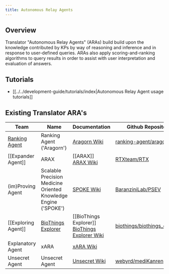 ```yaml
---
title: Autonomous Relay Agents
---
```

## Overview

Translator "Autonomous Relay Agents" (ARAs) build build upon the knowledge contributed by KPs by way of reasoning and inference and in response to user-defined queries. ARAs also apply scoring-and-ranking algorithms to query results in order to assist with user interpretation and evaluation of answers.

## Tutorials

- [[../../development-guide/tutorials/index|Autonomous Relay Agent usage tutorials]]

## Existing Translator ARA's

| Team                                                                                  | Name                                                               | Documentation                                                                                                                        | Github Repository                                                               |
| ------------------------------------------------------------------------------------- | ------------------------------------------------------------------ | ------------------------------------------------------------------------------------------------------------------------------------ | ------------------------------------------------------------------------------- |
| [Ranking Agent](https://github.com/NCATSTranslator/Translator-All/wiki/Ranking-Agent) | Ranking Agent ('Aragorn')                                          | [Aragorn Wiki](https://github.com/NCATSTranslator/Translator-All/wiki/ARAGORN)                                                       | [ranking-agent/aragorn](https://github.com/ranking-agent/aragorn)               |
| [[Expander Agent]]                                                                    | ARAX                                                               | [[ARAX]]<br>[ARAX Wiki](https://github.com/NCATSTranslator/Translator-All/wiki/ARAX)                                                 | [RTXteam/RTX](https://github.com/RTXteam/RTX)                                   |
| (im)Proving Agent                                                                     | Scalable Precision Medicine<br>Oriented Knowledge Engine ('SPOKE') | [SPOKE Wiki](https://github.com/NCATSTranslator/Translator-All/wiki/imProving-Agent)                                                 | [BaranziniLab/PSEV](https://github.com/BaranziniLab/PSEV)                       |
| [[Exploring Agent]]                                                                   | [BioThings Explorer](https://explorer.biothings.io/)               | [[BioThings Explorer]]<br>[BioThings Explorer Wiki](https://github.com/NCATSTranslator/Translator-All/wiki/BioThings-Explorer-(BTE)) | [biothings/biothings_explorer](https://github.com/biothings/biothings_explorer) |
| Explanatory Agent                                                                     | xARA                                                               | [xARA Wiki](https://github.com/NCATSTranslator/Translator-All/wiki/Explanatory-Agent)                                                |                                                                                 |
| Unsecret Agent                                                                        | Unsecret Agent                                                     | [Unsecret Wiki](https://github.com/NCATSTranslator/Translator-All/wiki/UnSecret-Agent)                                               | [webyrd/mediKanren](https://github.com/webyrd/mediKanren)                       |
